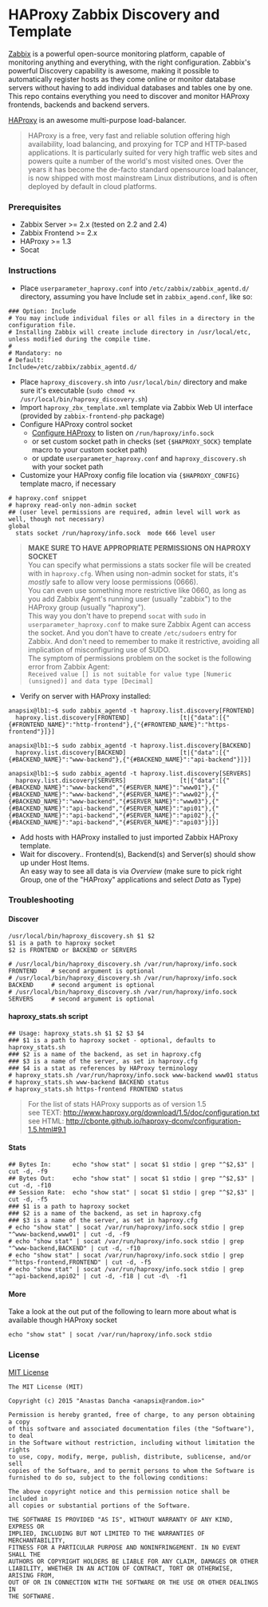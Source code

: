 HAProxy Zabbix Discovery and Template
=====================================

[Zabbix](http://zabbix.com) is a powerful open-source monitoring platform, capable of monitoring anything and everything, with the right configuration.
Zabbix's powerful Discovery capability is awesome, making it possible to automatically register hosts as they come online or monitor database servers without having to add individual databases and tables one by one.
This repo contains everything you need to discover and monitor HAProxy frontends, backends and backend servers.

[HAProxy](http://www.haproxy.org/) is an awesome multi-purpose load-balancer.

> HAProxy is a free, very fast and reliable solution offering high availability, load balancing, and proxying for TCP and HTTP-based applications.
> It is particularly suited for very high traffic web sites and powers quite a number of the world's most visited ones. Over the years it has become the de-facto standard opensource load balancer, is now shipped with most mainstream Linux distributions, and is often deployed by default in cloud platforms.


### Prerequisites

* Zabbix Server >= 2.x (tested on 2.2 and 2.4)
* Zabbix Frontend >= 2.x
* HAProxy >= 1.3
* Socat

### Instructions

* Place `userparameter_haproxy.conf` into `/etc/zabbix/zabbix_agentd.d/` directory, assuming you have Include set in `zabbix_agend.conf`, like so:
```
### Option: Include
# You may include individual files or all files in a directory in the configuration file.
# Installing Zabbix will create include directory in /usr/local/etc, unless modified during the compile time.
#
# Mandatory: no
# Default:
Include=/etc/zabbix/zabbix_agentd.d/
```
* Place `haproxy_discovery.sh` into `/usr/local/bin/` directory and make sure it's executable (`sudo chmod +x /usr/local/bin/haproxy_discovery.sh`)
* Import `haproxy_zbx_template.xml` template via Zabbix Web UI interface (provided by `zabbix-frontend-php` package)
* Configure HAProxy control socket
  - [Configure HAProxy](http://cbonte.github.io/haproxy-dconv/configuration-1.5.html#9.2) to listen on `/run/haproxy/info.sock`
  - or set custom socket path in checks (set `{$HAPROXY_SOCK}` template macro to your custom socket path)
  - or update `userparameter_haproxy.conf` and `haproxy_discovery.sh` with your socket path
* Customize your HAProxy config file location via `{$HAPROXY_CONFIG}` template macro, if necessary
```
# haproxy.conf snippet
# haproxy read-only non-admin socket
## (user level permissions are required, admin level will work as well, though not necessary)
global
  stats socket /run/haproxy/info.sock  mode 666 level user

```

>**MAKE SURE TO HAVE APPROPRIATE PERMISSIONS ON HAPROXY SOCKET**  
>You can specify what permissions a stats socker file will be created with in `haproxy.cfg`. When using non-admin socket for stats, it's _mostly_ safe to allow very loose permissions (0666).  
>You can even use something more restrictive like 0660, as long as you add Zabbix Agent's running user (usually "zabbix") to the HAProxy group (usually "haproxy").  
>This way you don't have to prepend `socat` with `sudo` in `userparameter_haproxy.conf` to make sure Zabbix Agent can access the socket. And you don't have to create `/etc/sudoers` entry for Zabbix. And don't need to remember to make it restrictive, avoiding all implication of misconfiguring use of SUDO.  
>The symptom of permissions problem on the socket is the following error from Zabbix Agent:  
>`Received value [] is not suitable for value type [Numeric (unsigned)] and data type [Decimal]`

* Verify on server with HAProxy installed:
```
anapsix@lb1:~$ sudo zabbix_agentd -t haproxy.list.discovery[FRONTEND]
  haproxy.list.discovery[FRONTEND]              [t|{"data":[{"{#FRONTEND_NAME}":"http-frontend"},{"{#FRONTEND_NAME}":"https-frontend"}]}]
    
anapsix@lb1:~$ sudo zabbix_agentd -t haproxy.list.discovery[BACKEND]
  haproxy.list.discovery[BACKEND]               [t|{"data":[{"{#BACKEND_NAME}":"www-backend"},{"{#BACKEND_NAME}":"api-backend"}]}]
    
anapsix@lb1:~$ sudo zabbix_agentd -t haproxy.list.discovery[SERVERS]
  haproxy.list.discovery[SERVERS]               [t|{"data":[{"{#BACKEND_NAME}":"www-backend","{#SERVER_NAME}":"www01"},{"{#BACKEND_NAME}":"www-backend","{#SERVER_NAME}":"www02"},{"{#BACKEND_NAME}":"www-backend","{#SERVER_NAME}":"www03"},{"{#BACKEND_NAME}":"api-backend","{#SERVER_NAME}":"api01"},{"{#BACKEND_NAME}":"api-backend","{#SERVER_NAME}":"api02"},{"{#BACKEND_NAME}":"api-backend","{#SERVER_NAME}":"api03"}]}]
```

* Add hosts with HAProxy installed to just imported Zabbix HAProxy template.
* Wait for discovery.. Frontend(s), Backend(s) and Server(s) should show up under Host Items.  
   An easy way to see all data is via _Overview_ (make sure to pick right Group, one of the "HAProxy" applications and select _Data_ as Type)


### Troubleshooting

#### Discover
```
/usr/local/bin/haproxy_discovery.sh $1 $2
$1 is a path to haproxy socket
$2 is FRONTEND or BACKEND or SERVERS

# /usr/local/bin/haproxy_discovery.sh /var/run/haproxy/info.sock FRONTEND    # second argument is optional
# /usr/local/bin/haproxy_discovery.sh /var/run/haproxy/info.sock BACKEND     # second argument is optional
# /usr/local/bin/haproxy_discovery.sh /var/run/haproxy/info.sock SERVERS     # second argument is optional
```

#### haproxy_stats.sh script
```
## Usage: haproxy_stats.sh $1 $2 $3 $4
### $1 is a path to haproxy socket - optional, defaults to haproxy_stats.sh
### $2 is a name of the backend, as set in haproxy.cfg
### $3 is a name of the server, as set in haproxy.cfg
### $4 is a stat as references by HAProxy terminology
# haproxy_stats.sh /var/run/haproxy/info.sock www-backend www01 status
# haproxy_stats.sh www-backend BACKEND status
# haproxy_stats.sh https-frontend FRONTEND status
```
 
> For the list of stats HAProxy supports as of version 1.5  
> see TEXT: http://www.haproxy.org/download/1.5/doc/configuration.txt
> see HTML: http://cbonte.github.io/haproxy-dconv/configuration-1.5.html#9.1

#### Stats
```
## Bytes In:      echo "show stat" | socat $1 stdio | grep "^$2,$3" | cut -d, -f9
## Bytes Out:     echo "show stat" | socat $1 stdio | grep "^$2,$3" | cut -d, -f10
## Session Rate:  echo "show stat" | socat $1 stdio | grep "^$2,$3" | cut -d, -f5
### $1 is a path to haproxy socket
### $2 is a name of the backend, as set in haproxy.cfg
### $3 is a name of the server, as set in haproxy.cfg
# echo "show stat" | socat /var/run/haproxy/info.sock stdio | grep "^www-backend,www01" | cut -d, -f9
# echo "show stat" | socat /var/run/haproxy/info.sock stdio | grep "^www-backend,BACKEND" | cut -d, -f10
# echo "show stat" | socat /var/run/haproxy/info.sock stdio | grep "^https-frontend,FRONTEND" | cut -d, -f5
# echo "show stat" | socat /var/run/haproxy/info.sock stdio | grep "^api-backend,api02" | cut -d, -f18 | cut -d\  -f1
```

#### More
Take a look at the out put of the following to learn more about what is available though HAProxy socket
```
echo "show stat" | socat /var/run/haproxy/info.sock stdio
```

### License

[MIT License](http://opensource.org/licenses/MIT)

    The MIT License (MIT)
    
    Copyright (c) 2015 "Anastas Dancha <anapsix@random.io>"
    
    Permission is hereby granted, free of charge, to any person obtaining a copy
    of this software and associated documentation files (the "Software"), to deal
    in the Software without restriction, including without limitation the rights
    to use, copy, modify, merge, publish, distribute, sublicense, and/or sell
    copies of the Software, and to permit persons to whom the Software is
    furnished to do so, subject to the following conditions:
    
    The above copyright notice and this permission notice shall be included in
    all copies or substantial portions of the Software.
    
    THE SOFTWARE IS PROVIDED "AS IS", WITHOUT WARRANTY OF ANY KIND, EXPRESS OR
    IMPLIED, INCLUDING BUT NOT LIMITED TO THE WARRANTIES OF MERCHANTABILITY,
    FITNESS FOR A PARTICULAR PURPOSE AND NONINFRINGEMENT. IN NO EVENT SHALL THE
    AUTHORS OR COPYRIGHT HOLDERS BE LIABLE FOR ANY CLAIM, DAMAGES OR OTHER
    LIABILITY, WHETHER IN AN ACTION OF CONTRACT, TORT OR OTHERWISE, ARISING FROM,
    OUT OF OR IN CONNECTION WITH THE SOFTWARE OR THE USE OR OTHER DEALINGS IN
    THE SOFTWARE.
